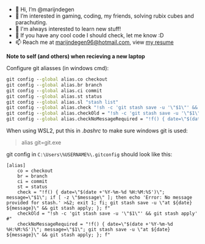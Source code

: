 - 👋 Hi, I’m @marijndegen
- 👀 I’m interested in gaming, coding, my friends, solving rubix cubes and parachuting.
- 🌱 I'm always interested to learn new stuff!
- 💞️ If you have any cool code I should check, let me know :D
- 📫 Reach me at marijndegen96@hotmail.com, view [my resume](http://marijndegen.nl)

**Note to self (and others) when recieving a new laptop**

Configure git aliasses (in windows cmd):

```cmd
git config --global alias.co checkout
git config --global alias.br branch
git config --global alias.ci commit
git config --global alias.st status
git config --global alias.sl "stash list"
git config --global alias.check "!sh -c 'git stash save -u '\"$1\"' && git stash apply' #"
git config --global alias.checkOld = "!sh -c 'git stash save -u '\"$1\"' && git stash apply' #"
git config --global alias.checkNoMessageRequired = "!f() { date=\"$(date +'%Y-%m-%d %H:%M:%S')\"; message=\"$1\"; git stash save -u \"at ${date} ${message}\" && git stash apply; }; f"
```

When using WSL2, put this in *.bashrc* to make sure windows git is used:

> alias git=git.exe

git config in `C:\Users\%USERNAME%\.gitconfig` should look like this:
```
[alias]
	co = checkout
	br = branch
	ci = commit
	st = status
	check = "!f() { date=\"$(date +'%Y-%m-%d %H:%M:%S')\"; message=\"$1\"; if [ -z \"$message\" ]; then echo 'Error: No message provided for stash.' >&2; exit 1; fi; git stash save -u \"at ${date} ${message}\" && git stash apply; }; f"
	checkOld = "!sh -c 'git stash save -u '\"$1\"' && git stash apply' #"
	checkNoMessageRequired = "!f() { date=\"$(date +'%Y-%m-%d %H:%M:%S')\"; message=\"$1\"; git stash save -u \"at ${date} ${message}\" && git stash apply; }; f"

```

<!---
marijndegen/marijndegen is a ✨ special ✨ repository because its `README.md` (this file) appears on your GitHub profile.
You can click the Preview link to take a look at your changes.
--->
